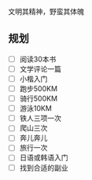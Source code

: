 <!--
 * @Author: 夏朝辉 lesslessmore@163.com
 * @Date: 2024-02-05 17:39:03
 * @LastEditors: 夏朝辉 lesslessmore@163.com
 * @LastEditTime: 2024-02-07 09:33:59
-->
文明其精神，野蛮其体魄

## 规划

- [ ] 阅读30本书
- [ ] 文学评论一篇
- [ ] 小楷入门
- [ ] 跑步500KM
- [ ] 骑行500KM
- [ ] 游泳10KM
- [ ] 铁人三项一次
- [ ] 爬山三次
- [ ] 奔儿奔儿
- [ ] 旅行一次
- [ ] 日语或韩语入门
- [ ] 找到合适的副业
